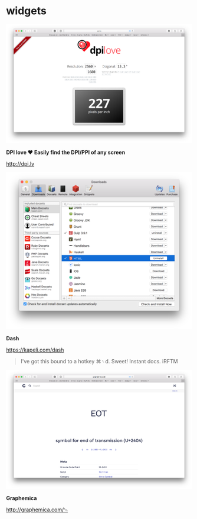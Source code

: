 # widgets


<img src='Screen Shot 2016-10-26 at 10.27.29 PM.png'>

<strong>DPI love ♥ Easily find the DPI/PPI of any screen</strong>

http://dpi.lv


<img src='Screen Shot 2016-10-26 at 10.31.51 PM.png'>

<strong>Dash</strong>

https://kapeli.com/dash
> I've got this bound to a hotkey <key>⌘</key><key>␏</key><key>d</key>. Sweet! Instant docs. iRFTM

<img src='Screen Shot 2016-10-26 at 10.35.45 PM.png'>

<strong>Graphemica</strong>


http://graphemica.com/␄
